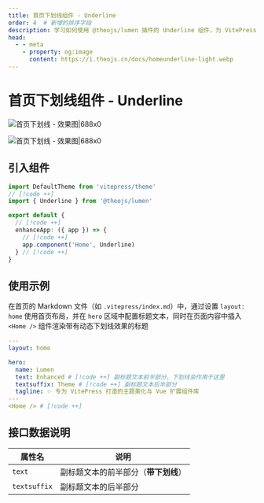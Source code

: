```yaml
---
title: 首页下划线组件 - Underline
order: 4  # 新增的排序字段
description: 学习如何使用 @theojs/lumen 插件的 Underline 组件，为 VitePress 网站首页的hero区域标题文本添加美观的动态下划线效果。本指南包含组件引入、属性配置及在首页布局中使用的详细步骤，提升首页视觉吸引力和用户体验。
head:
  - - meta
    - property: og:image
      content: https://i.theojs.cn/docs/homeunderline-light.webp
---
```


# 首页下划线组件 - Underline

![首页下划线 - 效果图|688x0](https://i.theojs.cn/docs/homeunderline-light.webp#light '首页下划线 - 效果图')

![首页下划线 - 效果图|688x0](https://i.theojs.cn/docs/homeunderline-dark.webp#dark '首页下划线 - 效果图')

## 引入组件

```ts [.vitepress/theme/index.ts]
import DefaultTheme from 'vitepress/theme'
// [!code ++]
import { Underline } from '@theojs/lumen'

export default {
  // [!code ++]
  enhanceApp: ({ app }) => {
    // [!code ++]
    app.component('Home', Underline)
  } // [!code ++]
}
```

## 使用示例

在首页的 Markdown 文件（如 `.vitepress/index.md`）中，通过设置 `layout: home` 使用首页布局，并在 `hero` 区域中配置标题文本，同时在页面内容中插入 `<Home />` 组件渲染带有动态下划线效果的标题

```yaml [.vitepress/index.md]
---
layout: home

hero:
  name: Lumen
  text: Enhanced # [!code ++] 副标题文本前半部分，下划线会作用于这里
  textsuffix: Theme # [!code ++] 副标题文本后半部分
  tagline: ✨ 专为 VitePress 打造的主题美化与 Vue 扩展组件库
---
<Home /> # [!code ++]
```

## 接口数据说明

| 属性名       | 说明                                 |
| ------------ | ------------------------------------ |
| `text`       | 副标题文本的前半部分（**带下划线**） |
| `textsuffix` | 副标题文本的后半部分                 |

